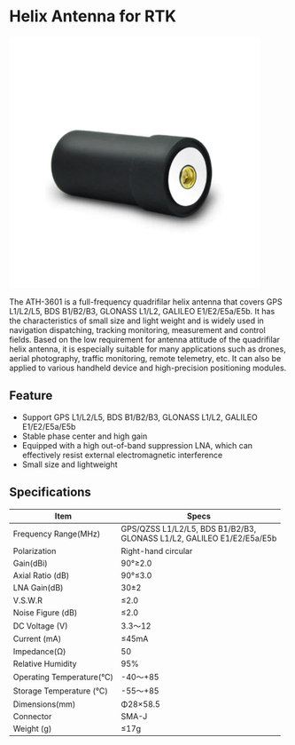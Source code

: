 # Helix Antenna for RTK

![Helix Antenna](../../images/gnss/antenna/Helix.png)

The ATH-3601 is a full-frequency quadrifilar helix antenna that covers GPS L1/L2/L5, BDS B1/B2/B3, GLONASS L1/L2, GALILEO E1/E2/E5a/E5b.
It has the characteristics of small size and light weight and is widely used in navigation dispatching, tracking monitoring, measurement and control fields.
Based on the low requirement for antenna attitude of the quadrifilar helix antenna, it is especially suitable for many applications such as drones, aerial photography, traffic monitoring, remote telemetry, etc.
It can also be applied to various handheld device and high-precision positioning modules.

## Feature

- Support GPS L1/L2/L5, BDS B1/B2/B3, GLONASS L1/L2, GALILEO E1/E2/E5a/E5b
- Stable phase center and high gain
- Equipped with a high out-of-band suppression LNA, which can effectively resist external electromagnetic interference
- Small size and lightweight

## Specifications

| Item | Specs |
|------|--------|
| Frequency Range(MHz) | GPS/QZSS L1/L2/L5, BDS B1/B2/B3, <br>GLONASS L1/L2, GALILEO E1/E2/E5a/E5b |
| Polarization | Right-hand circular |
| Gain(dBi) | 90°≥2.0 |
| Axial Ratio (dB) | 90°≤3.0 |
| LNA Gain(dB) | 30±2 |
| V.S.W.R | ≤2.0 |
| Noise Figure (dB) | ≤2.0 |
| DC Voltage (V) | 3.3～12 |
| Current (mA) | ≤45mA |
| Impedance(Ω) | 50 |
| Relative Humidity | 95% |
| Operating Temperature(℃) | -40～+85 |
| Storage Temperature (℃) | -55～+85 |
| Dimensions(mm) | Φ28×58.5 |
| Connector | SMA-J |
| Weight (g) | ≤17g |

